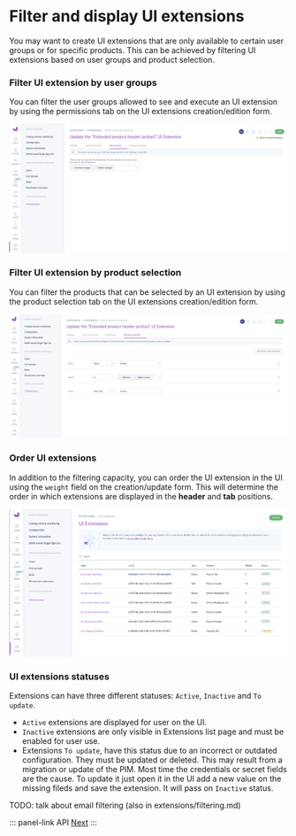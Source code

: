 # Filter and display UI extensions

You may want to create UI extensions that are only available to certain user groups or for specific products. This can be achieved by filtering UI extensions based on user groups and product selection.

### Filter UI extension by user groups

You can filter the user groups allowed to see and execute an UI extension by using the permissions tab on the UI extensions creation/edition form.

[![ui-extension-permissions.png](../img/extensions/ui-extensions/ui-extension-permissions.png)](../img/extensions/ui-extensions/ui-extension-permissions.png)

### Filter UI extension by product selection
You can filter the products that can be selected by an UI extension by using the product selection tab on the UI extensions creation/edition form.

[![ui-extension-product-selection.png](../img/extensions/ui-extensions/ui-extension-product-selection.png)](../img/extensions/ui-extensions/ui-extension-product-selection.png)

### Order UI extensions

In addition to the filtering capacity, you can order the UI extension in the UI using the `weight` field on the creation/update form. This will determine the order in which extensions are displayed in the **header** and **tab** positions.

[![ui-extension-product-selection.png](../img/extensions/ui-extensions/weight.png)](../img/extensions/ui-extensions/weight.png)

### UI extensions statuses

Extensions can have three different statuses: `Active`, `Inactive` and `To update`.

* `Active` extensions are displayed for user on the UI.
* `Inactive` extensions are only visible in Extensions list page and must be enabled for user use.
* Extensions `To update`, have this status due to an incorrect or outdated configuration. They must be updated or deleted. This may result from a migration or update of the PIM. Most time the credentials or secret fields are the cause. To update it just open it in the UI add a new value on the missing fileds and save the extension. It will pass on `Inactive` status.  

TODO: talk about email filtering (also in extensions/filtering.md)


::: panel-link API [Next](/extensions/api.html)
:::
